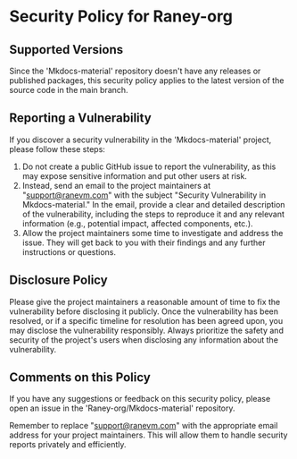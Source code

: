 # Security Policy for Raney-org

## Supported Versions

Since the 'Mkdocs-material' repository doesn't have any releases or published packages, this security policy applies to the latest version of the source code in the main branch.

## Reporting a Vulnerability

If you discover a security vulnerability in the 'Mkdocs-material' project, please follow these steps:

1. Do not create a public GitHub issue to report the vulnerability, as this may expose sensitive information and put other users at risk.
2. Instead, send an email to the project maintainers at "support@ranevm.com" with the subject "Security Vulnerability in Mkdocs-material." In the email, provide a clear and detailed description of the vulnerability, including the steps to reproduce it and any relevant information (e.g., potential impact, affected components, etc.).
3. Allow the project maintainers some time to investigate and address the issue. They will get back to you with their findings and any further instructions or questions.

## Disclosure Policy

Please give the project maintainers a reasonable amount of time to fix the vulnerability before disclosing it publicly. Once the vulnerability has been resolved, or if a specific timeline for resolution has been agreed upon, you may disclose the vulnerability responsibly. Always prioritize the safety and security of the project's users when disclosing any information about the vulnerability.

## Comments on this Policy

If you have any suggestions or feedback on this security policy, please open an issue in the 'Raney-org/Mkdocs-material' repository.

Remember to replace "support@ranevm.com" with the appropriate email address for your project maintainers. This will allow them to handle security reports privately and efficiently.

